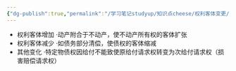 ```yaml
---
{"dg-publish":true,"permalink":"/学习笔记studyup/知识点cheese/权利客体变更/","dgPassFrontmatter":true,"created":"2024-07-14T09:57:14.106+08:00","updated":"2024-09-11T12:16:45.392+08:00"}
---
```


- 权利客体增加
·动产附合于不动产，使不动产所有权的客体扩张
- 权利客体减少
·如债务部分清偿，使债权的客体缩减
- 其他变化
·特定物债权因给付不能致使原给付请求权转变为次给付请求权（损害赔偿请求权）